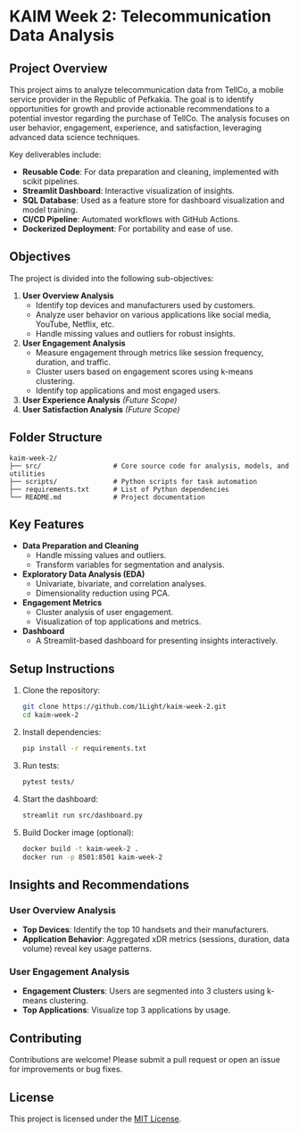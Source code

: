 # KAIM Week 2: Telecommunication Data Analysis  

## Project Overview  
This project aims to analyze telecommunication data from TellCo, a mobile service provider in the Republic of Pefkakia. The goal is to identify opportunities for growth and provide actionable recommendations to a potential investor regarding the purchase of TellCo. The analysis focuses on user behavior, engagement, experience, and satisfaction, leveraging advanced data science techniques.  

Key deliverables include:  
- **Reusable Code**: For data preparation and cleaning, implemented with scikit pipelines.  
- **Streamlit Dashboard**: Interactive visualization of insights.  
- **SQL Database**: Used as a feature store for dashboard visualization and model training.  
- **CI/CD Pipeline**: Automated workflows with GitHub Actions.  
- **Dockerized Deployment**: For portability and ease of use.  

## Objectives  
The project is divided into the following sub-objectives:  
1. **User Overview Analysis**  
   - Identify top devices and manufacturers used by customers.  
   - Analyze user behavior on various applications like social media, YouTube, Netflix, etc.  
   - Handle missing values and outliers for robust insights.  
2. **User Engagement Analysis**  
   - Measure engagement through metrics like session frequency, duration, and traffic.  
   - Cluster users based on engagement scores using k-means clustering.  
   - Identify top applications and most engaged users.  
3. **User Experience Analysis** *(Future Scope)*  
4. **User Satisfaction Analysis** *(Future Scope)*  

## Folder Structure  
```
kaim-week-2/
├── src/                  # Core source code for analysis, models, and utilities
├── scripts/              # Python scripts for task automation
├── requirements.txt      # List of Python dependencies
└── README.md             # Project documentation
```  

## Key Features  
- **Data Preparation and Cleaning**  
   - Handle missing values and outliers.  
   - Transform variables for segmentation and analysis.  
- **Exploratory Data Analysis (EDA)**  
   - Univariate, bivariate, and correlation analyses.  
   - Dimensionality reduction using PCA.  
- **Engagement Metrics**  
   - Cluster analysis of user engagement.  
   - Visualization of top applications and metrics.  
- **Dashboard**  
   - A Streamlit-based dashboard for presenting insights interactively.  

## Setup Instructions  
1. Clone the repository:  
   ```bash
   git clone https://github.com/1Light/kaim-week-2.git
   cd kaim-week-2
   ```  
2. Install dependencies:  
   ```bash
   pip install -r requirements.txt
   ```  
3. Run tests:  
   ```bash
   pytest tests/
   ```  
4. Start the dashboard:  
   ```bash
   streamlit run src/dashboard.py
   ```  
5. Build Docker image (optional):  
   ```bash
   docker build -t kaim-week-2 .
   docker run -p 8501:8501 kaim-week-2
   ```  

## Insights and Recommendations  
### User Overview Analysis  
- **Top Devices**: Identify the top 10 handsets and their manufacturers.  
- **Application Behavior**: Aggregated xDR metrics (sessions, duration, data volume) reveal key usage patterns.  

### User Engagement Analysis  
- **Engagement Clusters**: Users are segmented into 3 clusters using k-means clustering.  
- **Top Applications**: Visualize top 3 applications by usage.  

## Contributing  
Contributions are welcome! Please submit a pull request or open an issue for improvements or bug fixes.  

## License  
This project is licensed under the [MIT License](LICENSE).